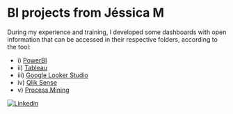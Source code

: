 # BI projects from Jéssica M 

During my experience and training, I developed some dashboards with open information that can be accessed in their respective folders, according to the tool:
- i) [PowerBI](https://github.com/jessicabauer/BI_projects/tree/main/1.%20PowerBI#readme)
- ii) [Tableau](https://github.com/jessicabauer/BI_projects/tree/main/2.%20Tableau/Screenshots#readme)
- iii) [Google Looker Studio](https://github.com/jessicabauer/BI_projects/blob/main/3.%20Google%20Looker%20Studio/README.md)
- iv) [Qlik Sense](https://github.com/jessicabauer/BI_projects/blob/main/4.%20Qlik%20Sense/README.md)
- v) [Process Mining](https://github.com/jessicabauer/BI_projects/blob/main/5.%20Process%20Mining%20Projects/README.md)
  
[![Linkedin](https://img.shields.io/badge/LinkedIn-0077B5?style=for-the-badge&logo=linkedin&logoColor=white)](https://www.linkedin.com/in/jmariella/)
